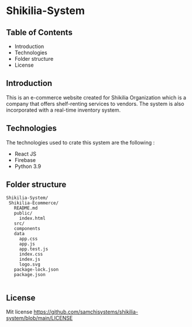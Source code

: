 # Shikilia-System

## Table of Contents
* Introduction 
* Technologies
* Folder structure 
* License 

## Introduction 
This is an e-commerce website created for Shikilia Organization which is a company that offers shelf-renting services to vendors. The system is also incorporated with a real-time inventory system. 

## Technologies 
The technologies used to crate this system are the following :
* React JS
* Firebase 
* Python 3.9

## Folder structure 
 ```
 Shikilia-System/
  Shikilia-Ecommerce/
    README.md
    public/
      index.html
    src/
    components 
    data
      app.css
      app.js
      app.test.js
      index.css
      index.js
      logo.svg
    package-lock.json
    package.json
    
```

## License
Mit license https://github.com/samchisystems/shikilia-system/blob/main/LICENSE
